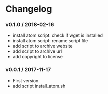Changelog
=========

### v0.1.0 / 2018-02-16

  - install atom script: check if wget is installed
  - install atom script: rename script file
  - add script to archive website
  - add script to archive url
  - add copyright to license

### v0.0.1 / 2017-11-17

  - First version.
  - add script install_atom.sh
